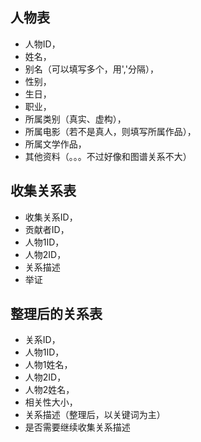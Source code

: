 ## 人物表

- 人物ID，
- 姓名，
- 别名（可以填写多个，用','分隔），
- 性别，
- 生日，
- 职业，
- 所属类别（真实、虚构），
- 所属电影（若不是真人，则填写所属作品），
- 所属文学作品，
- 其他资料（。。。不过好像和图谱关系不大）

## 收集关系表
- 收集关系ID，
- 贡献者ID，
- 人物1ID，
- 人物2ID，
- 关系描述
- 举证

## 整理后的关系表
- 关系ID，
- 人物1ID，
- 人物1姓名，
- 人物2ID，
- 人物2姓名，
- 相关性大小，
- 关系描述（整理后，以关键词为主）
- 是否需要继续收集关系描述